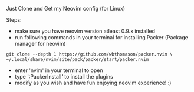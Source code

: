 Just Clone and Get my Neovim config (for Linux)

Steps:
  - make sure you have neovim version atleast 0.9.x installed
  - run following commands in your terminal for installing Packer (Package manager for neovim)
   ``` 
   git clone --depth 1 https://github.com/wbthomason/packer.nvim \
   ~/.local/share/nvim/site/pack/packer/start/packer.nvim
   ```
  - enter 'nvim' in your terminal to open
  - type ':PackerInstall' to install the plugins
  - modify as you wish and have fun enjoying neovim experience!   :)
